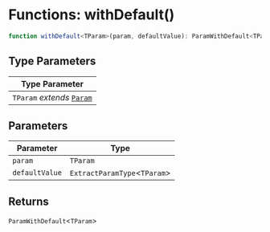 # Functions: withDefault()

```ts
function withDefault<TParam>(param, defaultValue): ParamWithDefault<TParam>;
```

## Type Parameters

| Type Parameter |
| ------ |
| `TParam` *extends* [`Param`](../types/Param.md) |

## Parameters

| Parameter | Type |
| ------ | ------ |
| `param` | `TParam` |
| `defaultValue` | `ExtractParamType`\<`TParam`\> |

## Returns

`ParamWithDefault`\<`TParam`\>
